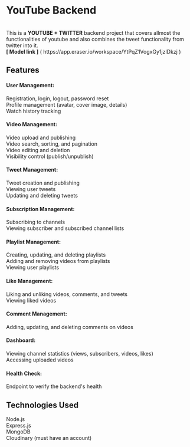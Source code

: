 <h1><b>YouTube Backend</b></h1><br>
This is a <b>YOUTUBE + TWITTER</b> backend project that covers allmost the functionalities of youtube and also combines the tweet functionality from twitter into it. 
<br>
<b>[ Model link ]</b> ( https://app.eraser.io/workspace/YtPqZ1VogxGy1jzIDkzj )

<h2>Features</h2>
<h4>User Management:</h4>
Registration, login, logout, password reset<br>
Profile management (avatar, cover image, details)<br>
Watch history tracking

<h4>Video Management:</h4>
Video upload and publishing<br>
Video search, sorting, and pagination<br>
Video editing and deletion<br>
Visibility control (publish/unpublish)

<h4>Tweet Management:</h4>
Tweet creation and publishing<br>
Viewing user tweets<br>
Updating and deleting tweets

<h4>Subscription Management:</h4>
Subscribing to channels<br>
Viewing subscriber and subscribed channel lists

<h4>Playlist Management:</h4>
Creating, updating, and deleting playlists<br>
Adding and removing videos from playlists<br>
Viewing user playlists

<h4>Like Management:</h4>
Liking and unliking videos, comments, and tweets<br>
Viewing liked videos

<h4>Comment Management:</h4>
Adding, updating, and deleting comments on videos

<h4>Dashboard:</h4>
Viewing channel statistics (views, subscribers, videos, likes)<br>
Accessing uploaded videos

<h4>Health Check:</h4>
Endpoint to verify the backend's health

<h2>Technologies Used</h2>
Node.js<br>
Express.js<br>
MongoDB<br>
Cloudinary (must have an account)

